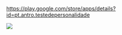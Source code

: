 https://play.google.com/store/apps/details?id=pt.antro.testedepersonalidade

![](testePersonalidade.png)
